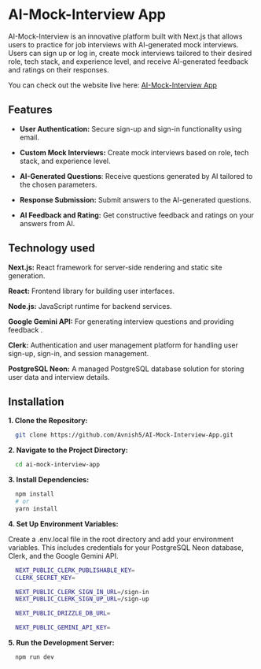 
# AI-Mock-Interview App

AI-Mock-Interview is an innovative platform built with Next.js that allows users to practice for job interviews with AI-generated mock interviews. Users can sign up or log in, create mock interviews tailored to their desired role, tech stack, and experience level, and receive AI-generated feedback and ratings on their responses.

You can check out the website live here: [AI-Mock-Interview App](https://ai-mock-interview-app-chi.vercel.app/)



## Features

- **User Authentication:** Secure sign-up and sign-in functionality using email.

- **Custom Mock Interviews:** Create mock interviews based on role, tech stack, and experience level.

- **AI-Generated Questions**: Receive questions generated by AI tailored to the chosen parameters.

- **Response Submission:** Submit answers to the AI-generated questions.

- **AI Feedback and Rating:** Get constructive feedback and ratings on your answers from AI.


## Technology used

**Next.js:** React framework for server-side rendering and static site generation.

**React:** Frontend library for building user interfaces.

**Node.js:** JavaScript runtime for backend services.

**Google Gemini API:** For generating interview questions and providing feedback .

**Clerk:** Authentication and user management platform for handling user sign-up, sign-in, and session management.

**PostgreSQL Neon:** A managed PostgreSQL database solution for storing user data and interview details.


## Installation

**1. Clone the Repository:**

```bash
  git clone https://github.com/Avnish5/AI-Mock-Interview-App.git
```

**2. Navigate to the Project Directory:**

```bash
  cd ai-mock-interview-app
```
**3. Install Dependencies:**

```bash
  npm install
  # or
  yarn install
```

**4. Set Up Environment Variables:**

Create a .env.local file in the root directory and add your environment variables. This includes credentials for your PostgreSQL Neon database, Clerk, and the Google Gemini API. 

```bash
  NEXT_PUBLIC_CLERK_PUBLISHABLE_KEY=
  CLERK_SECRET_KEY=

  NEXT_PUBLIC_CLERK_SIGN_IN_URL=/sign-in
  NEXT_PUBLIC_CLERK_SIGN_UP_URL=/sign-up

  NEXT_PUBLIC_DRIZZLE_DB_URL=

  NEXT_PUBLIC_GEMINI_API_KEY=
```

**5. Run the Development Server:**

```bash
  npm run dev
  
```
